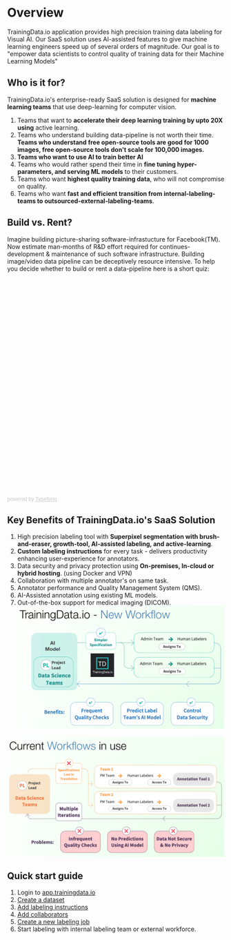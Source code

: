 # Overview
TrainingData.io application provides high precision training data labeling for Visual AI. Our SaaS solution uses AI-assisted features to give machine learning engineers speed up of several orders of magnitude. Our goal is to "empower data scientists to control quality of training data for their Machine Learning Models"

## Who is it for?

TrainingData.io's enterprise-ready SaaS solution is designed for <b>machine learning teams</b> that use deep-learning for computer vision.

1. Teams that want to <b>accelerate their deep learning training by upto 20X using</b> active learning.
2. Teams who understand building data-pipeline is not worth their time. <b>Teams who understand free open-source tools are good for 1000 images, free open-source tools don't scale for 100,000 images.</b>
3. <b>Teams who want to use AI to train better AI</b>
4. Teams who would rather spend their time in <b>fine tuning hyper-parameters, and serving ML models</b> to their customers.
5. Teams who want <b>highest quality training data</b>, who will not compromise on quality.
6. Teams who want <b>fast and efficient transition from internal-labeling-teams to outsourced-external-labeling-teams</b>.

## Build vs. Rent?

Imagine building picture-sharing software-infrastucture for Facebook(TM). Now estimate man-months of R&D effort required for continues-development & maintenance of such software infrastructure. Building image/video data pipeline can be deceptively resource intensive. To help you decide whether to build or rent a data-pipeline here is a short quiz:

<div class="typeform-widget" data-url="https://gauravgupta643490.typeform.com/to/PRt03s" style="width: 100%; height: 500px;"></div> <script> (function() { var qs,js,q,s,d=document, gi=d.getElementById, ce=d.createElement, gt=d.getElementsByTagName, id="typef_orm", b="https://embed.typeform.com/"; if(!gi.call(d,id)) { js=ce.call(d,"script"); js.id=id; js.src=b+"embed.js"; q=gt.call(d,"script")[0]; q.parentNode.insertBefore(js,q) } })() </script> <div style="font-family: Sans-Serif;font-size: 12px;color: #999;opacity: 0.5; padding-top: 5px;"> powered by <a href="https://admin.typeform.com/signup?utm_campaign=PRt03s&utm_source=typeform.com-01D8JX6M71PNHS6C4XNPQ4S2EK-free&utm_medium=typeform&utm_content=typeform-embedded-poweredbytypeform&utm_term=EN" style="color: #999" target="_blank">Typeform</a> </div> 

## Key Benefits of TrainingData.io's SaaS Solution

1. High precision labeling tool with <b>Superpixel segmentation with brush-and-eraser, growth-tool, AI-assisted labeling, and active-learning</b>.
2. <b>Custom labeling instructions</b> for every task - delivers productivity enhancing user-experience for annotators.
3. Data security and privacy protection using <b>On-premises, In-cloud or hybrid hosting</b>. (using Docker and VPN)
4. Collaboration with multiple annotator's on same task.
5. Annotator performance and Quality Management System (QMS).
6. AI-Assisted annotation using existing ML models.
7. Out-of-the-box support for medical imaging (DICOM).
![Key Benefits of TrainingData.io](/assets/images/2bbda76-NewWorkflow.png)

![Old Workflow](/assets/images/4108b7a-CurrentWorkflow.png)

## Quick start guide
1. Login to [app.trainingdata.io](https://app.trainingdata.io)
2. [Create a dataset](https://app.trainingdata.io/dataset/add)
3. [Add labeling instructions](https://app.trainingdata.io/label/add)
4. [Add collaborators](https://app.trainingdata.io/collaborators/add)
5. [Create a new labeling job](https://app.trainingdata.io/task/add)
6. Start labeling with internal labeling team or external workforce.

